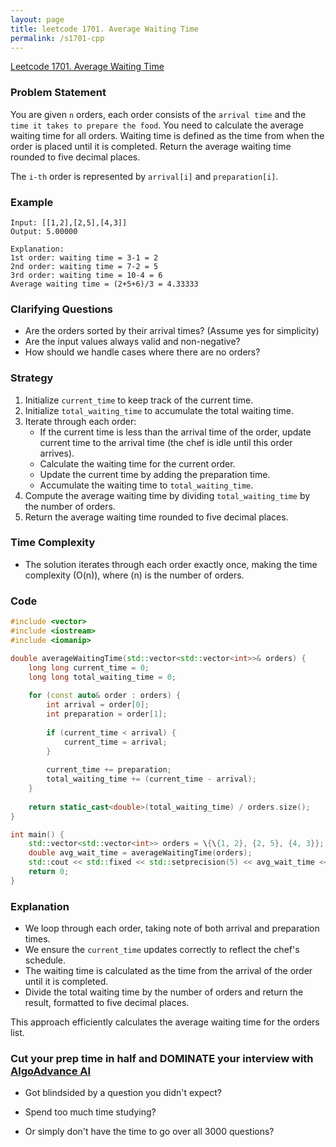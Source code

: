 ```yaml
---
layout: page
title: leetcode 1701. Average Waiting Time
permalink: /s1701-cpp
---
```

[Leetcode 1701. Average Waiting Time](https://algoadvance.github.io/algoadvance/l1701)
### Problem Statement

You are given `n` orders, each order consists of the `arrival time` and the `time it takes to prepare the food`. You need to calculate the average waiting time for all orders. Waiting time is defined as the time from when the order is placed until it is completed. Return the average waiting time rounded to five decimal places.

The `i-th` order is represented by `arrival[i]` and `preparation[i]`.

### Example
```plaintext
Input: [[1,2],[2,5],[4,3]]
Output: 5.00000

Explanation:
1st order: waiting time = 3-1 = 2
2nd order: waiting time = 7-2 = 5
3rd order: waiting time = 10-4 = 6
Average waiting time = (2+5+6)/3 = 4.33333
```

### Clarifying Questions
- Are the orders sorted by their arrival times? (Assume yes for simplicity)
- Are the input values always valid and non-negative?
- How should we handle cases where there are no orders?

### Strategy
1. Initialize `current_time` to keep track of the current time.
2. Initialize `total_waiting_time` to accumulate the total waiting time.
3. Iterate through each order:
   - If the current time is less than the arrival time of the order, update current time to the arrival time (the chef is idle until this order arrives).
   - Calculate the waiting time for the current order.
   - Update the current time by adding the preparation time.
   - Accumulate the waiting time to `total_waiting_time`.
4. Compute the average waiting time by dividing `total_waiting_time` by the number of orders.
5. Return the average waiting time rounded to five decimal places.

### Time Complexity
- The solution iterates through each order exactly once, making the time complexity \(O(n)\), where \(n\) is the number of orders.

### Code

```cpp
#include <vector>
#include <iostream>
#include <iomanip>

double averageWaitingTime(std::vector<std::vector<int>>& orders) {
    long long current_time = 0;
    long long total_waiting_time = 0;
    
    for (const auto& order : orders) {
        int arrival = order[0];
        int preparation = order[1];
        
        if (current_time < arrival) {
            current_time = arrival;
        }
        
        current_time += preparation;
        total_waiting_time += (current_time - arrival);
    }
    
    return static_cast<double>(total_waiting_time) / orders.size();
}

int main() {
    std::vector<std::vector<int>> orders = \{\{1, 2}, {2, 5}, {4, 3}};
    double avg_wait_time = averageWaitingTime(orders);
    std::cout << std::fixed << std::setprecision(5) << avg_wait_time << std::endl; // Should output 4.66667
    return 0;
}
```

### Explanation
- We loop through each order, taking note of both arrival and preparation times.
- We ensure the `current_time` updates correctly to reflect the chef's schedule.
- The waiting time is calculated as the time from the arrival of the order until it is completed.
- Divide the total waiting time by the number of orders and return the result, formatted to five decimal places. 

This approach efficiently calculates the average waiting time for the orders list.


### Cut your prep time in half and DOMINATE your interview with [AlgoAdvance AI](https://algoAdvance.com)

- Got blindsided by a question you didn't expect?

- Spend too much time studying?

- Or simply don't have the time to go over all 3000 questions?

